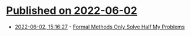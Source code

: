 # [Published on 2022-06-02](index.md)

* [2022-06-02, 15:16:27](https://news.ycombinator.com/item?id=31595919) - [Formal Methods Only Solve Half My Problems](https://brooker.co.za/blog/2022/06/02/formal.html)
